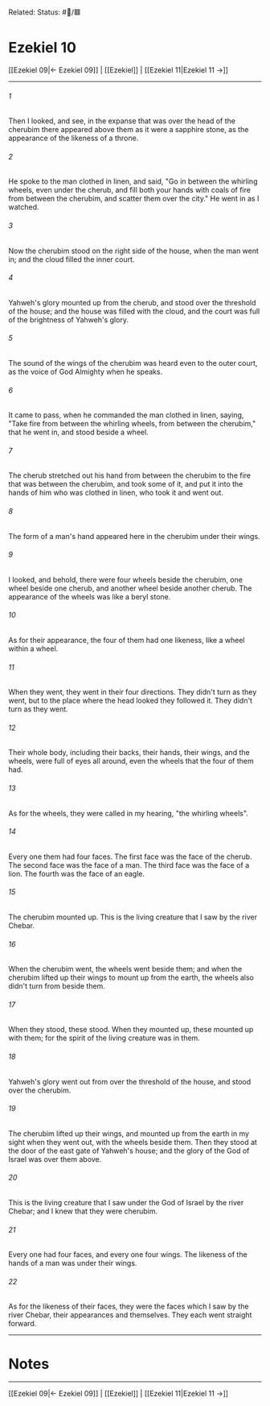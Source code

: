 Related:
Status: #📖/🟥
# Ezekiel 10

[[Ezekiel 09|← Ezekiel 09]] | [[Ezekiel]] | [[Ezekiel 11|Ezekiel 11 →]]
***



###### 1 
Then I looked, and see, in the expanse that was over the head of the cherubim there appeared above them as it were a sapphire stone, as the appearance of the likeness of a throne. 

###### 2 
He spoke to the man clothed in linen, and said, "Go in between the whirling wheels, even under the cherub, and fill both your hands with coals of fire from between the cherubim, and scatter them over the city." He went in as I watched. 

###### 3 
Now the cherubim stood on the right side of the house, when the man went in; and the cloud filled the inner court. 

###### 4 
Yahweh's glory mounted up from the cherub, and stood over the threshold of the house; and the house was filled with the cloud, and the court was full of the brightness of Yahweh's glory. 

###### 5 
The sound of the wings of the cherubim was heard even to the outer court, as the voice of God Almighty when he speaks. 

###### 6 
It came to pass, when he commanded the man clothed in linen, saying, "Take fire from between the whirling wheels, from between the cherubim," that he went in, and stood beside a wheel. 

###### 7 
The cherub stretched out his hand from between the cherubim to the fire that was between the cherubim, and took some of it, and put it into the hands of him who was clothed in linen, who took it and went out. 

###### 8 
The form of a man's hand appeared here in the cherubim under their wings. 

###### 9 
I looked, and behold, there were four wheels beside the cherubim, one wheel beside one cherub, and another wheel beside another cherub. The appearance of the wheels was like a beryl stone. 

###### 10 
As for their appearance, the four of them had one likeness, like a wheel within a wheel. 

###### 11 
When they went, they went in their four directions. They didn't turn as they went, but to the place where the head looked they followed it. They didn't turn as they went. 

###### 12 
Their whole body, including their backs, their hands, their wings, and the wheels, were full of eyes all around, even the wheels that the four of them had. 

###### 13 
As for the wheels, they were called in my hearing, "the whirling wheels". 

###### 14 
Every one them had four faces. The first face was the face of the cherub. The second face was the face of a man. The third face was the face of a lion. The fourth was the face of an eagle. 

###### 15 
The cherubim mounted up. This is the living creature that I saw by the river Chebar. 

###### 16 
When the cherubim went, the wheels went beside them; and when the cherubim lifted up their wings to mount up from the earth, the wheels also didn't turn from beside them. 

###### 17 
When they stood, these stood. When they mounted up, these mounted up with them; for the spirit of the living creature was in them. 

###### 18 
Yahweh's glory went out from over the threshold of the house, and stood over the cherubim. 

###### 19 
The cherubim lifted up their wings, and mounted up from the earth in my sight when they went out, with the wheels beside them. Then they stood at the door of the east gate of Yahweh's house; and the glory of the God of Israel was over them above. 

###### 20 
This is the living creature that I saw under the God of Israel by the river Chebar; and I knew that they were cherubim. 

###### 21 
Every one had four faces, and every one four wings. The likeness of the hands of a man was under their wings. 

###### 22 
As for the likeness of their faces, they were the faces which I saw by the river Chebar, their appearances and themselves. They each went straight forward.

---
# Notes


***
[[Ezekiel 09|← Ezekiel 09]] | [[Ezekiel]] | [[Ezekiel 11|Ezekiel 11 →]]
